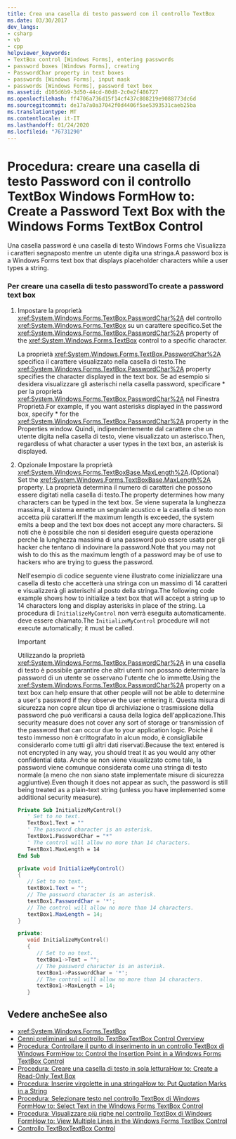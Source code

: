 ```yaml
---
title: Crea una casella di testo password con il controllo TextBox
ms.date: 03/30/2017
dev_langs:
- csharp
- vb
- cpp
helpviewer_keywords:
- TextBox control [Windows Forms], entering passwords
- password boxes [Windows Forms], creating
- PasswordChar property in text boxes
- passwords [Windows Forms], input mask
- passwords [Windows Forms], password text box
ms.assetid: d105d6b9-3d50-44cd-80d8-2c0e2f486727
ms.openlocfilehash: ff4706a736d15f14cf437c808219e9088773dc6d
ms.sourcegitcommit: de17a7a0a37042f0d4406f5ae5393531caeb25ba
ms.translationtype: MT
ms.contentlocale: it-IT
ms.lasthandoff: 01/24/2020
ms.locfileid: "76731290"
---
```

# <a name="how-to-create-a-password-text-box-with-the-windows-forms-textbox-control"></a><span data-ttu-id="000ff-102">Procedura: creare una casella di testo Password con il controllo TextBox Windows Form</span><span class="sxs-lookup"><span data-stu-id="000ff-102">How to: Create a Password Text Box with the Windows Forms TextBox Control</span></span>

<span data-ttu-id="000ff-103">Una casella password è una casella di testo Windows Forms che Visualizza i caratteri segnaposto mentre un utente digita una stringa.</span><span class="sxs-lookup"><span data-stu-id="000ff-103">A password box is a Windows Forms text box that displays placeholder characters while a user types a string.</span></span>

### <a name="to-create-a-password-text-box"></a><span data-ttu-id="000ff-104">Per creare una casella di testo password</span><span class="sxs-lookup"><span data-stu-id="000ff-104">To create a password text box</span></span>

1. <span data-ttu-id="000ff-105">Impostare la proprietà <xref:System.Windows.Forms.TextBox.PasswordChar%2A> del controllo <xref:System.Windows.Forms.TextBox> su un carattere specifico.</span><span class="sxs-lookup"><span data-stu-id="000ff-105">Set the <xref:System.Windows.Forms.TextBox.PasswordChar%2A> property of the <xref:System.Windows.Forms.TextBox> control to a specific character.</span></span>

    <span data-ttu-id="000ff-106">La proprietà <xref:System.Windows.Forms.TextBox.PasswordChar%2A> specifica il carattere visualizzato nella casella di testo.</span><span class="sxs-lookup"><span data-stu-id="000ff-106">The <xref:System.Windows.Forms.TextBox.PasswordChar%2A> property specifies the character displayed in the text box.</span></span> <span data-ttu-id="000ff-107">Se ad esempio si desidera visualizzare gli asterischi nella casella password, specificare \* per la proprietà <xref:System.Windows.Forms.TextBox.PasswordChar%2A> nel Finestra Proprietà.</span><span class="sxs-lookup"><span data-stu-id="000ff-107">For example, if you want asterisks displayed in the password box, specify \* for the <xref:System.Windows.Forms.TextBox.PasswordChar%2A> property in the Properties window.</span></span> <span data-ttu-id="000ff-108">Quindi, indipendentemente dal carattere che un utente digita nella casella di testo, viene visualizzato un asterisco.</span><span class="sxs-lookup"><span data-stu-id="000ff-108">Then, regardless of what character a user types in the text box, an asterisk is displayed.</span></span>

2. <span data-ttu-id="000ff-109">Opzionale Impostare la proprietà <xref:System.Windows.Forms.TextBoxBase.MaxLength%2A>.</span><span class="sxs-lookup"><span data-stu-id="000ff-109">(Optional) Set the <xref:System.Windows.Forms.TextBoxBase.MaxLength%2A> property.</span></span> <span data-ttu-id="000ff-110">La proprietà determina il numero di caratteri che possono essere digitati nella casella di testo.</span><span class="sxs-lookup"><span data-stu-id="000ff-110">The property determines how many characters can be typed in the text box.</span></span> <span data-ttu-id="000ff-111">Se viene superata la lunghezza massima, il sistema emette un segnale acustico e la casella di testo non accetta più caratteri.</span><span class="sxs-lookup"><span data-stu-id="000ff-111">If the maximum length is exceeded, the system emits a beep and the text box does not accept any more characters.</span></span> <span data-ttu-id="000ff-112">Si noti che è possibile che non si desideri eseguire questa operazione perché la lunghezza massima di una password può essere usata per gli hacker che tentano di indovinare la password.</span><span class="sxs-lookup"><span data-stu-id="000ff-112">Note that you may not wish to do this as the maximum length of a password may be of use to hackers who are trying to guess the password.</span></span>

    <span data-ttu-id="000ff-113">Nell'esempio di codice seguente viene illustrato come inizializzare una casella di testo che accetterà una stringa con un massimo di 14 caratteri e visualizzerà gli asterischi al posto della stringa.</span><span class="sxs-lookup"><span data-stu-id="000ff-113">The following code example shows how to initialize a text box that will accept a string up to 14 characters long and display asterisks in place of the string.</span></span> <span data-ttu-id="000ff-114">La procedura di `InitializeMyControl` non verrà eseguita automaticamente. deve essere chiamato.</span><span class="sxs-lookup"><span data-stu-id="000ff-114">The `InitializeMyControl` procedure will not execute automatically; it must be called.</span></span>

    > [!IMPORTANT]
    > <span data-ttu-id="000ff-115">Utilizzando la proprietà <xref:System.Windows.Forms.TextBox.PasswordChar%2A> in una casella di testo è possibile garantire che altri utenti non possano determinare la password di un utente se osservano l'utente che lo immette.</span><span class="sxs-lookup"><span data-stu-id="000ff-115">Using the <xref:System.Windows.Forms.TextBox.PasswordChar%2A> property on a text box can help ensure that other people will not be able to determine a user's password if they observe the user entering it.</span></span> <span data-ttu-id="000ff-116">Questa misura di sicurezza non copre alcun tipo di archiviazione o trasmissione della password che può verificarsi a causa della logica dell'applicazione.</span><span class="sxs-lookup"><span data-stu-id="000ff-116">This security measure does not cover any sort of storage or transmission of the password that can occur due to your application logic.</span></span> <span data-ttu-id="000ff-117">Poiché il testo immesso non è crittografato in alcun modo, è consigliabile considerarlo come tutti gli altri dati riservati.</span><span class="sxs-lookup"><span data-stu-id="000ff-117">Because the text entered is not encrypted in any way, you should treat it as you would any other confidential data.</span></span> <span data-ttu-id="000ff-118">Anche se non viene visualizzato come tale, la password viene comunque considerata come una stringa di testo normale (a meno che non siano state implementate misure di sicurezza aggiuntive).</span><span class="sxs-lookup"><span data-stu-id="000ff-118">Even though it does not appear as such, the password is still being treated as a plain-text string (unless you have implemented some additional security measure).</span></span>

    ```vb
    Private Sub InitializeMyControl()
       ' Set to no text.
       TextBox1.Text = ""
       ' The password character is an asterisk.
       TextBox1.PasswordChar = "*"
       ' The control will allow no more than 14 characters.
       TextBox1.MaxLength = 14
    End Sub
    ```

    ```csharp
    private void InitializeMyControl()
    {
       // Set to no text.
       textBox1.Text = "";
       // The password character is an asterisk.
       textBox1.PasswordChar = '*';
       // The control will allow no more than 14 characters.
       textBox1.MaxLength = 14;
    }
    ```

    ```cpp
    private:
       void InitializeMyControl()
       {
          // Set to no text.
          textBox1->Text = "";
          // The password character is an asterisk.
          textBox1->PasswordChar = '*';
          // The control will allow no more than 14 characters.
          textBox1->MaxLength = 14;
       }
    ```

## <a name="see-also"></a><span data-ttu-id="000ff-119">Vedere anche</span><span class="sxs-lookup"><span data-stu-id="000ff-119">See also</span></span>

- <xref:System.Windows.Forms.TextBox>
- [<span data-ttu-id="000ff-120">Cenni preliminari sul controllo TextBox</span><span class="sxs-lookup"><span data-stu-id="000ff-120">TextBox Control Overview</span></span>](textbox-control-overview-windows-forms.md)
- [<span data-ttu-id="000ff-121">Procedura: Controllare il punto di inserimento in un controllo TextBox di Windows Form</span><span class="sxs-lookup"><span data-stu-id="000ff-121">How to: Control the Insertion Point in a Windows Forms TextBox Control</span></span>](how-to-control-the-insertion-point-in-a-windows-forms-textbox-control.md)
- [<span data-ttu-id="000ff-122">Procedura: Creare una casella di testo in sola lettura</span><span class="sxs-lookup"><span data-stu-id="000ff-122">How to: Create a Read-Only Text Box</span></span>](how-to-create-a-read-only-text-box-windows-forms.md)
- [<span data-ttu-id="000ff-123">Procedura: Inserire virgolette in una stringa</span><span class="sxs-lookup"><span data-stu-id="000ff-123">How to: Put Quotation Marks in a String</span></span>](how-to-put-quotation-marks-in-a-string-windows-forms.md)
- [<span data-ttu-id="000ff-124">Procedura: Selezionare testo nel controllo TextBox di Windows Form</span><span class="sxs-lookup"><span data-stu-id="000ff-124">How to: Select Text in the Windows Forms TextBox Control</span></span>](how-to-select-text-in-the-windows-forms-textbox-control.md)
- [<span data-ttu-id="000ff-125">Procedura: Visualizzare più righe nel controllo TextBox di Windows Form</span><span class="sxs-lookup"><span data-stu-id="000ff-125">How to: View Multiple Lines in the Windows Forms TextBox Control</span></span>](how-to-view-multiple-lines-in-the-windows-forms-textbox-control.md)
- [<span data-ttu-id="000ff-126">Controllo TextBox</span><span class="sxs-lookup"><span data-stu-id="000ff-126">TextBox Control</span></span>](textbox-control-windows-forms.md)
